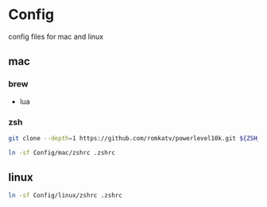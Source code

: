 # Config
config files for mac and linux


## mac

### brew

* lua 

### zsh

``` bash
git clone --depth=1 https://github.com/romkatv/powerlevel10k.git ${ZSH_CUSTOM:-~/.oh-my-zsh/custom}/themes/powerlevel10k

ln -sf Config/mac/zshrc .zshrc
```

## linux

``` bash
ln -sf Config/linux/zshrc .zshrc
```
